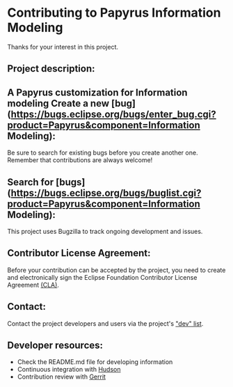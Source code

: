Contributing to Papyrus Information Modeling
==================================

Thanks for your interest in this project.

Project description:
--------------------

A Papyrus customization for Information modeling
Create a new [bug](https://bugs.eclipse.org/bugs/enter_bug.cgi?product=Papyrus&component=Information Modeling):
-----------------

Be sure to search for existing bugs before you create another one. Remember that contributions are always welcome!

Search for [bugs](https://bugs.eclipse.org/bugs/buglist.cgi?product=Papyrus&component=Information Modeling):
----------------

This project uses Bugzilla to track ongoing development and issues.

Contributor License Agreement:
------------------------------

Before your contribution can be accepted by the project, you need to create and electronically 
sign the Eclipse Foundation Contributor License Agreement [(CLA)](http://www.eclipse.org/legal/CLA.php).

Contact:
--------

Contact the project developers and users via the project's ["dev" list](https://dev.eclipse.org/mailman/listinfo/mdt-papyrus.dev).

Developer resources:
--------------------

 * Check the README.md file for developing information
 * Continuous integration with [Hudson](https://hudson.eclipse.org/papyrus/view/InformationModeling/)
 * Contribution review with [Gerrit](https://git.eclipse.org/r/#/q/project:papyrus/org.eclipse.papyrus-informationmodeling)
